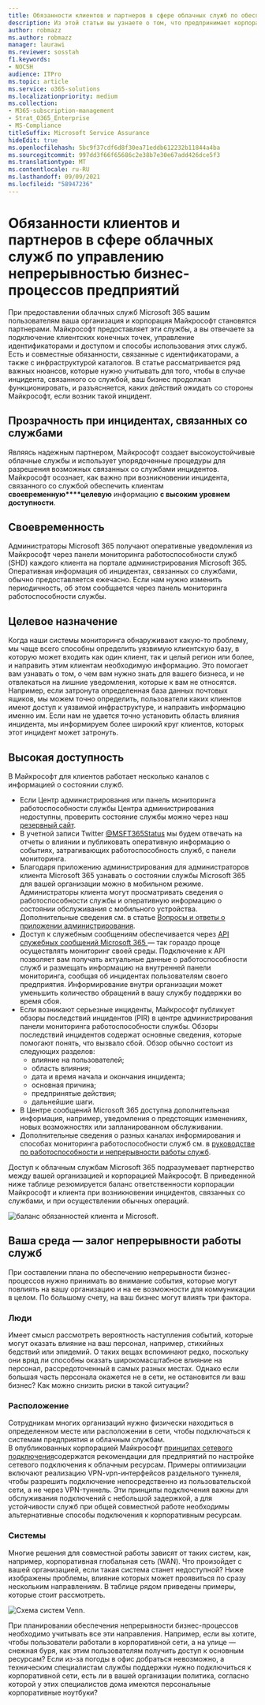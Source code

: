 ```yaml
---
title: Обязанности клиентов и партнеров в сфере облачных служб по обеспечению непрерывности бизнес-процессов предприятий
description: Из этой статьи вы узнаете о том, что предпринимает корпорация Майкрософт, когда возникает инцидент, связанный с какой-либо ее службой. Это позволит вам оптимизировать свои планы по обеспечению непрерывности бизнес-процессов.
author: robmazz
ms.author: robmazz
manager: laurawi
ms.reviewer: sosstah
f1.keywords:
- NOCSH
audience: ITPro
ms.topic: article
ms.service: o365-solutions
ms.localizationpriority: medium
ms.collection:
- M365-subscription-management
- Strat_O365_Enterprise
- MS-Compliance
titleSuffix: Microsoft Service Assurance
hideEdit: true
ms.openlocfilehash: 5bc9f37cdf6d8f30ea71eddb612232b11844a4ba
ms.sourcegitcommit: 997dd3f66f65686c2e38b7e30e67add426dce5f3
ms.translationtype: MT
ms.contentlocale: ru-RU
ms.lasthandoff: 09/09/2021
ms.locfileid: "58947236"
---
```

# <a name="enterprise-business-continuity-management-customer-and-cloud-partner-responsibilities"></a>Обязанности клиентов и партнеров в сфере облачных служб по управлению непрерывностью бизнес-процессов предприятий

При предоставлении облачных служб Microsoft 365 вашим пользователям ваша организация и корпорация Майкрософт становятся партнерами. Майкрософт предоставляет эти службы, а вы отвечаете за подключение клиентских конечных точек, управление идентификаторами и доступом и способы использования этих служб. Есть и совместные обязанности, связанные с идентификаторами, а также с инфраструктурой каталогов. В статье рассматривается ряд важных нюансов, которые нужно учитывать для того, чтобы в случае инцидента, связанного со службой, ваш бизнес продолжал функционировать, и разъясняется, каких действий ожидать со стороны Майкрософт, если возник такой инцидент.

## <a name="transparency-during-service-incidents"></a>Прозрачность при инцидентах, связанных со службами

Являясь надежным партнером, Майкрософт создает высокоустойчивые облачные службы и использует упорядоченные процедуры для разрешения возможных связанных со службами инцидентов. Майкрософт осознает, как важно при возникновении инцидента, связанного со службой обеспечить клиентам **своевременную****целевую** информацию **с высоким уровнем доступности**.

## <a name="timely"></a>Своевременность

Администраторы Microsoft 365 получают оперативные уведомления из Майкрософт через панели мониторинга работоспособности служб (SHD) каждого клиента на портале администрирования Microsoft 365. Оперативная информация об инцидентах, связанных со службами, обычно предоставляется ежечасно. Если нам нужно изменить периодичность, об этом сообщается через панель мониторинга работоспособности службы.

## <a name="targeted"></a>Целевое назначение

Когда наши системы мониторинга обнаруживают какую-то проблему, мы чаще всего способны определить уязвимую клиентскую базу, в которую может входить как один клиент, так и целый регион или более, и направить этим клиентам необходимую информацию. Это помогает вам узнавать о том, о чем вам нужно знать для вашего бизнеса, и не отвлекаться на лишние уведомления, которые к вам не относятся. Например, если затронута определенная база данных почтовых ящиков, мы можем точно определить, пользователи каких клиентов имеют доступ к уязвимой инфраструктуре, и направить информацию именно им. Если нам не удается точно установить область влияния инцидента, мы информируем более широкий круг клиентов, которых этот инцидент может затронуть.

## <a name="highly-available"></a>Высокая доступность

В Майкрософт для клиентов работает несколько каналов с информацией о состоянии служб.

- Если Центр администрирования или панель мониторинга работоспособности службы Центра администрирования недоступны, проверить состояние службы можно через наш [резервный сайт](https://status.office365.com/).
- В учетной записи Twitter [@MSFT365Status](https://twitter.com/msft365status?lang=en) мы будем отвечать на отчеты о влиянии и публиковать оперативную информацию о событиях, затрагивающих работоспособность служб, с панели мониторинга.
- Благодаря приложению администрирования для администраторов клиента Microsoft 365 узнавать о состоянии службы Microsoft 365 для вашей организации можно в мобильном режиме. Администраторы клиента могут просматривать сведения о работоспособности службы и оперативную информацию о состоянии обслуживания с мобильного устройства. Дополнительные сведения см. в статье [Вопросы и ответы о приложении администрирования](/office365/admin/admin-overview/admin-mobile-app).
- Доступ к служебным сообщениям обеспечивается через [API служебных сообщений Microsoft 365 ](/office365/servicedescriptions/office-365-platform-service-description/service-health-and-continuity#office-365-service-communications-api)— так гораздо проще осуществлять мониторинг своей среды. Подключение к API позволяет вам получать актуальные данные о работоспособности служб и размещать информацию на внутренней панели мониторинга, сообщая об инцидентах пользователям своего предприятия. Информирование внутри организации может уменьшить количество обращений в вашу службу поддержки во время сбоя.
- Если возникают серьезные инциденты, Майкрософт публикует обзоры последствий инцидентов (PIR) в центре администрирования панели мониторинга работоспособности службы. Обзоры последствий инцидентов содержат основные сведения, которые помогают понять, что вызвало сбой. Обзор обычно состоит из следующих разделов:
    - влияние на пользователей;
    - область влияния;
    - дата и время начала и окончания инцидента;
    - основная причина;
    - предпринятые действия;
    - дальнейшие шаги.
- В Центре сообщений Microsoft 365 доступна дополнительная информация, например, уведомления о предстоящих изменениях, новых возможностях или запланированном обслуживании.
- Дополнительные сведения о разных каналах информирования и способах мониторинга работоспособности служб см. в [руководстве по работоспособности и непрерывности работы служб](/office365/servicedescriptions/office-365-platform-service-description/service-health-and-continuity).

Доступ к облачным службам Microsoft 365 подразумевает партнерство между вашей организацией и корпорацией Майкрософт. В приведенной ниже таблице резюмируется баланс ответственности корпорации Майкрософт и клиента при возникновении инцидентов, связанных со службами, и при осуществлении обычных операций.

![баланс обязанностей клиента и Microsoft.](../media/responsibilities.png)

## <a name="your-environment---service-continuity"></a>Ваша среда — залог непрерывности работы служб

При составлении плана по обеспечению непрерывности бизнес-процессов нужно принимать во внимание события, которые могут повлиять на вашу организацию и на ее возможности для коммуникации в целом. По большому счету, на ваш бизнес могут влиять три фактора.

### <a name="people"></a>Люди

Имеет смысл рассмотреть вероятность наступления событий, которые могут оказать влияние на ваш персонал, например, стихийных бедствий или эпидемий. О таких вещах вспоминают редко, поскольку они вряд ли способны оказать широкомасштабное влияние на персонал, рассредоточенный в самых разных местах. Однако если большая часть персонала окажется не в сети, не остановится ли ваш бизнес? Как можно снизить риски в такой ситуации?

### <a name="location"></a>Расположение

Сотрудникам многих организаций нужно физически находиться в определенном месте или расположении в сети, чтобы подключаться к системам предприятия и облачным службам.  
В опубликованных корпорацией Майкрософт [принципах сетевого подключения](/microsoft-365/enterprise/microsoft-365-network-connectivity-principles)содержатся рекомендации для предприятий по настройке сетевого подключения к облачным ресурсам. Примеры оптимизации включают реализацию VPN-vpn-интерфейсов раздельного туннеля, чтобы разрешить подключение непосредственно из пользовательской сети, а не через VPN-туннель.  Эти принципы подключения важны для обслуживания подключений с небольшой задержкой, а для устойчивости служб при общей совместной работе необходимы альтернативные способы подключения к корпоративным ресурсам.

### <a name="systems"></a>Системы

Многие решения для совместной работы зависят от таких систем, как, например, корпоративная глобальная сеть (WAN). Что произойдет с вашей организацией, если такая система станет недоступной?
Ниже изображены проблемы, влияние которых может проявиться по сразу нескольким направлениям. В таблице рядом приведены примеры, которые стоит рассмотреть.

![Схема систем Venn.](../media/venn-diagram.png)

При планировании обеспечения непрерывности бизнес-процессов необходимо учитывать все эти направления. Например, если вы хотите, чтобы пользователи работали в корпоративной сети, а на улице — снежная буря, как этим пользователям получить доступ к основным ресурсам? Если из-за погоды в офис добраться невозможно, а техническим специалистам службы поддержки нужно подключиться к корпоративной сети, есть ли в вашей организации политика, согласно которой у этих специалистов дома имеются персональные корпоративные ноутбуки?
